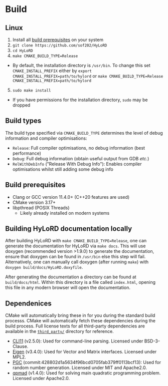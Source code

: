 # Build

## Linux

1) Install all [build prerequisites](#build-prerequisites) on your system
2) `git clone https://github.com/sof202/HyLoRD`
3) `cd HyLoRD`
4) `make CMAKE_BUILD_TYPE=Release`
  - By default, the installation directory is `/usr/bin`. To change this set
  `CMAKE_INSTALL_PREFIX` either by `export CMAKE_INSTALL_PREFIX=path/to/hylord`
  or `make CMAKE_BUILD_TYPE=Release CMAKE_INSTALL_PREFIX=path/to/hylord`
5) `sudo make install`
  - If you have permissions for the installation directory, `sudo` may be
  dropped

## Build types

The build type specified via `CMAKE_BUILD_TYPE` determines the level of debug
information and compiler optimisations:

- `Release`: Full compiler optimisations, no debug information (best
performance)
- `Debug`: Full debug information (obtain useful output from GDB *etc.*)
- `RelWithDebInfo` ("Release With Debug Info"): Enables compiler optimisations
whilst still adding some debug info

## Build prerequisites

- Clang or GCC version 11.4.0+ (C++20 features are used)
- CMake version 3.17+
- libpthread (POSIX Threads)
  - Likely already installed on modern systems

## Building HyLoRD documentation locally

After building HyLoRD with `make CMAKE_BUILD_TYPE=Release`, one can generate
the documentation for HyLoRD via `make docs`. This will use doxygen
(recommended version >1.9.0) to generate the documentation, ensure that doxygen
can be found in `/usr/bin` else this step will fail. Alternatively, one can
manually call doxygen (after running `make`) with 
`doxygen build/docs/HyLoRD.doxyfile`.

After generating the documentation a directory can be found at 
`build/docs/html`. Within this directory is a file called `index.html`, opening
this file in any modern browser will open the documentation.

## Dependenices

CMake will automatically bring these in for you during the standard build
processs. CMake will automatically fetch these dependencies during the build
process. Full license texts for all third-party dependencies are available in
the [`third_party/`](third_party/) directory for reference.

- [CLI11](https://github.com/CLIUtils/CLI11/) (v2.5.0): Used for command-line
parsing. Licensed under BSD-3-Clause.
- [Eigen](https://eigen.tuxfamily.org/index.php?title=Main_Page) (v3.4.0): Used
for Vector and Matrix interfaces. Licensed under MPL2.
- [PGC](https://www.pcg-random.org)
(commit:428802d1a5634f96bcd0705fab379ff0113bcf13): Used for random number
generation. Licensed under MIT and Apache2.0.
- [qpmad](https://github.com/asherikov/qpmad/) (v1.4.0): Used for solving main
quadratic programming problem. Licensed under Apache2.0.
